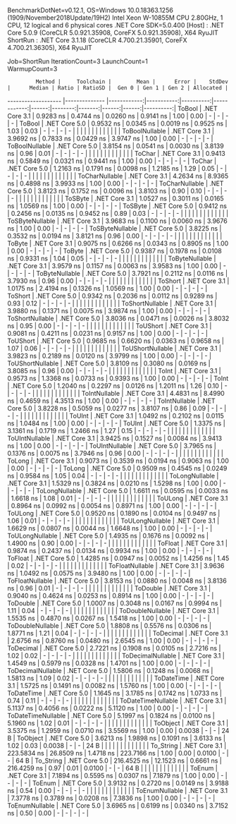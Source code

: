 
BenchmarkDotNet=v0.12.1, OS=Windows 10.0.18363.1256 (1909/November2018Update/19H2)
Intel Xeon W-10855M CPU 2.80GHz, 1 CPU, 12 logical and 6 physical cores
.NET Core SDK=5.0.400
  [Host]   : .NET Core 5.0.9 (CoreCLR 5.0.921.35908, CoreFX 5.0.921.35908), X64 RyuJIT
  ShortRun : .NET Core 3.1.18 (CoreCLR 4.700.21.35901, CoreFX 4.700.21.36305), X64 RyuJIT

Job=ShortRun  IterationCount=3  LaunchCount=1  
WarmupCount=3  

             Method |     Toolchain |        Mean |      Error |    StdDev |      Median | Ratio | RatioSD |  Gen 0 | Gen 1 | Gen 2 | Allocated |
------------------- |-------------- |------------:|-----------:|----------:|------------:|------:|--------:|-------:|------:|------:|----------:|
             ToBool | .NET Core 3.1 |   0.9283 ns |  0.4744 ns | 0.0260 ns |   0.9141 ns |  1.00 |    0.00 |      - |     - |     - |         - |
             ToBool | .NET Core 5.0 |   0.9532 ns |  0.0345 ns | 0.0019 ns |   0.9525 ns |  1.03 |    0.03 |      - |     - |     - |         - |
                    |               |             |            |           |             |       |         |        |       |       |           |
     ToBoolNullable | .NET Core 3.1 |   3.9692 ns |  0.7833 ns | 0.0429 ns |   3.9747 ns |  1.00 |    0.00 |      - |     - |     - |         - |
     ToBoolNullable | .NET Core 5.0 |   3.8154 ns |  0.0541 ns | 0.0030 ns |   3.8139 ns |  0.96 |    0.01 |      - |     - |     - |         - |
                    |               |             |            |           |             |       |         |        |       |       |           |
             ToChar | .NET Core 3.1 |   0.9413 ns |  0.5849 ns | 0.0321 ns |   0.9441 ns |  1.00 |    0.00 |      - |     - |     - |         - |
             ToChar | .NET Core 5.0 |   1.2163 ns |  0.1791 ns | 0.0098 ns |   1.2185 ns |  1.29 |    0.05 |      - |     - |     - |         - |
                    |               |             |            |           |             |       |         |        |       |       |           |
     ToCharNullable | .NET Core 3.1 |   4.2634 ns |  8.9365 ns | 0.4898 ns |   3.9933 ns |  1.00 |    0.00 |      - |     - |     - |         - |
     ToCharNullable | .NET Core 5.0 |   3.8123 ns |  0.1752 ns | 0.0096 ns |   3.8103 ns |  0.90 |    0.10 |      - |     - |     - |         - |
                    |               |             |            |           |             |       |         |        |       |       |           |
            ToSByte | .NET Core 3.1 |   1.0527 ns |  0.3011 ns | 0.0165 ns |   1.0569 ns |  1.00 |    0.00 |      - |     - |     - |         - |
            ToSByte | .NET Core 5.0 |   0.9412 ns |  0.2456 ns | 0.0135 ns |   0.9452 ns |  0.89 |    0.03 |      - |     - |     - |         - |
                    |               |             |            |           |             |       |         |        |       |       |           |
    ToSByteNullable | .NET Core 3.1 |   3.9683 ns |  0.1100 ns | 0.0060 ns |   3.9676 ns |  1.00 |    0.00 |      - |     - |     - |         - |
    ToSByteNullable | .NET Core 5.0 |   3.8225 ns |  0.3532 ns | 0.0194 ns |   3.8121 ns |  0.96 |    0.00 |      - |     - |     - |         - |
                    |               |             |            |           |             |       |         |        |       |       |           |
             ToByte | .NET Core 3.1 |   0.9075 ns |  0.6266 ns | 0.0343 ns |   0.8905 ns |  1.00 |    0.00 |      - |     - |     - |         - |
             ToByte | .NET Core 5.0 |   0.9387 ns |  0.1978 ns | 0.0108 ns |   0.9331 ns |  1.04 |    0.05 |      - |     - |     - |         - |
                    |               |             |            |           |             |       |         |        |       |       |           |
     ToByteNullable | .NET Core 3.1 |   3.9579 ns |  0.1157 ns | 0.0063 ns |   3.9583 ns |  1.00 |    0.00 |      - |     - |     - |         - |
     ToByteNullable | .NET Core 5.0 |   3.7921 ns |  0.2112 ns | 0.0116 ns |   3.7930 ns |  0.96 |    0.00 |      - |     - |     - |         - |
                    |               |             |            |           |             |       |         |        |       |       |           |
            ToShort | .NET Core 3.1 |   1.0175 ns |  2.4194 ns | 0.1326 ns |   1.0569 ns |  1.00 |    0.00 |      - |     - |     - |         - |
            ToShort | .NET Core 5.0 |   0.9342 ns |  0.2036 ns | 0.0112 ns |   0.9289 ns |  0.93 |    0.12 |      - |     - |     - |         - |
                    |               |             |            |           |             |       |         |        |       |       |           |
    ToShortNullable | .NET Core 3.1 |   3.9880 ns |  0.1371 ns | 0.0075 ns |   3.9874 ns |  1.00 |    0.00 |      - |     - |     - |         - |
    ToShortNullable | .NET Core 5.0 |   3.8036 ns |  0.0471 ns | 0.0026 ns |   3.8032 ns |  0.95 |    0.00 |      - |     - |     - |         - |
                    |               |             |            |           |             |       |         |        |       |       |           |
           ToUShort | .NET Core 3.1 |   0.9081 ns |  0.4211 ns | 0.0231 ns |   0.9157 ns |  1.00 |    0.00 |      - |     - |     - |         - |
           ToUShort | .NET Core 5.0 |   0.9685 ns |  0.6620 ns | 0.0363 ns |   0.9658 ns |  1.07 |    0.06 |      - |     - |     - |         - |
                    |               |             |            |           |             |       |         |        |       |       |           |
   ToUShortNullable | .NET Core 3.1 |   3.9823 ns |  0.2189 ns | 0.0120 ns |   3.9799 ns |  1.00 |    0.00 |      - |     - |     - |         - |
   ToUShortNullable | .NET Core 5.0 |   3.8109 ns |  0.3080 ns | 0.0169 ns |   3.8085 ns |  0.96 |    0.00 |      - |     - |     - |         - |
                    |               |             |            |           |             |       |         |        |       |       |           |
              ToInt | .NET Core 3.1 |   0.9573 ns |  1.3368 ns | 0.0733 ns |   0.9393 ns |  1.00 |    0.00 |      - |     - |     - |         - |
              ToInt | .NET Core 5.0 |   1.2040 ns |  0.2297 ns | 0.0126 ns |   1.2011 ns |  1.26 |    0.10 |      - |     - |     - |         - |
                    |               |             |            |           |             |       |         |        |       |       |           |
      ToIntNullable | .NET Core 3.1 |   4.4831 ns |  8.4990 ns | 0.4659 ns |   4.3513 ns |  1.00 |    0.00 |      - |     - |     - |         - |
      ToIntNullable | .NET Core 5.0 |   3.8228 ns |  0.5059 ns | 0.0277 ns |   3.8107 ns |  0.86 |    0.09 |      - |     - |     - |         - |
                    |               |             |            |           |             |       |         |        |       |       |           |
             ToUInt | .NET Core 3.1 |   1.0492 ns |  0.2102 ns | 0.0115 ns |   1.0484 ns |  1.00 |    0.00 |      - |     - |     - |         - |
             ToUInt | .NET Core 5.0 |   1.3375 ns |  3.1361 ns | 0.1719 ns |   1.2466 ns |  1.27 |    0.15 |      - |     - |     - |         - |
                    |               |             |            |           |             |       |         |        |       |       |           |
     ToUIntNullable | .NET Core 3.1 |   3.9425 ns |  0.1527 ns | 0.0084 ns |   3.9413 ns |  1.00 |    0.00 |      - |     - |     - |         - |
     ToUIntNullable | .NET Core 5.0 |   3.7965 ns |  0.1376 ns | 0.0075 ns |   3.7946 ns |  0.96 |    0.00 |      - |     - |     - |         - |
                    |               |             |            |           |             |       |         |        |       |       |           |
             ToLong | .NET Core 3.1 |   0.9073 ns |  0.3539 ns | 0.0194 ns |   0.9063 ns |  1.00 |    0.00 |      - |     - |     - |         - |
             ToLong | .NET Core 5.0 |   0.9509 ns |  0.4545 ns | 0.0249 ns |   0.9584 ns |  1.05 |    0.04 |      - |     - |     - |         - |
                    |               |             |            |           |             |       |         |        |       |       |           |
     ToLongNullable | .NET Core 3.1 |   1.5329 ns |  0.3824 ns | 0.0210 ns |   1.5298 ns |  1.00 |    0.00 |      - |     - |     - |         - |
     ToLongNullable | .NET Core 5.0 |   1.6611 ns |  0.0595 ns | 0.0033 ns |   1.6618 ns |  1.08 |    0.01 |      - |     - |     - |         - |
                    |               |             |            |           |             |       |         |        |       |       |           |
            ToULong | .NET Core 3.1 |   0.8964 ns |  0.0992 ns | 0.0054 ns |   0.8971 ns |  1.00 |    0.00 |      - |     - |     - |         - |
            ToULong | .NET Core 5.0 |   0.9520 ns |  0.1890 ns | 0.0104 ns |   0.9497 ns |  1.06 |    0.01 |      - |     - |     - |         - |
                    |               |             |            |           |             |       |         |        |       |       |           |
    ToULongNullable | .NET Core 3.1 |   1.6629 ns |  0.0807 ns | 0.0044 ns |   1.6648 ns |  1.00 |    0.00 |      - |     - |     - |         - |
    ToULongNullable | .NET Core 5.0 |   1.4935 ns |  0.1676 ns | 0.0092 ns |   1.4900 ns |  0.90 |    0.00 |      - |     - |     - |         - |
                    |               |             |            |           |             |       |         |        |       |       |           |
            ToFloat | .NET Core 3.1 |   0.9874 ns |  0.2437 ns | 0.0134 ns |   0.9934 ns |  1.00 |    0.00 |      - |     - |     - |         - |
            ToFloat | .NET Core 5.0 |   1.4285 ns |  0.0947 ns | 0.0052 ns |   1.4256 ns |  1.45 |    0.02 |      - |     - |     - |         - |
                    |               |             |            |           |             |       |         |        |       |       |           |
    ToFloatNullable | .NET Core 3.1 |   3.9636 ns |  1.0492 ns | 0.0575 ns |   3.9480 ns |  1.00 |    0.00 |      - |     - |     - |         - |
    ToFloatNullable | .NET Core 5.0 |   3.8153 ns |  0.0880 ns | 0.0048 ns |   3.8136 ns |  0.96 |    0.01 |      - |     - |     - |         - |
                    |               |             |            |           |             |       |         |        |       |       |           |
           ToDouble | .NET Core 3.1 |   0.9040 ns |  0.4624 ns | 0.0253 ns |   0.8914 ns |  1.00 |    0.00 |      - |     - |     - |         - |
           ToDouble | .NET Core 5.0 |   1.0007 ns |  0.3048 ns | 0.0167 ns |   0.9994 ns |  1.11 |    0.04 |      - |     - |     - |         - |
                    |               |             |            |           |             |       |         |        |       |       |           |
   ToDoubleNullable | .NET Core 3.1 |   1.5535 ns |  0.4870 ns | 0.0267 ns |   1.5418 ns |  1.00 |    0.00 |      - |     - |     - |         - |
   ToDoubleNullable | .NET Core 5.0 |   1.8808 ns |  0.5576 ns | 0.0306 ns |   1.8771 ns |  1.21 |    0.04 |      - |     - |     - |         - |
                    |               |             |            |           |             |       |         |        |       |       |           |
          ToDecimal | .NET Core 3.1 |   2.6756 ns |  0.8760 ns | 0.0480 ns |   2.6545 ns |  1.00 |    0.00 |      - |     - |     - |         - |
          ToDecimal | .NET Core 5.0 |   2.7221 ns |  0.1908 ns | 0.0105 ns |   2.7216 ns |  1.02 |    0.02 |      - |     - |     - |         - |
                    |               |             |            |           |             |       |         |        |       |       |           |
  ToDecimalNullable | .NET Core 3.1 |   1.4549 ns |  0.5979 ns | 0.0328 ns |   1.4701 ns |  1.00 |    0.00 |      - |     - |     - |         - |
  ToDecimalNullable | .NET Core 5.0 |   1.5806 ns |  0.1248 ns | 0.0068 ns |   1.5813 ns |  1.09 |    0.02 |      - |     - |     - |         - |
                    |               |             |            |           |             |       |         |        |       |       |           |
         ToDateTime | .NET Core 3.1 |   1.5725 ns |  0.1491 ns | 0.0082 ns |   1.5760 ns |  1.00 |    0.00 |      - |     - |     - |         - |
         ToDateTime | .NET Core 5.0 |   1.1645 ns |  3.1785 ns | 0.1742 ns |   1.0733 ns |  0.74 |    0.11 |      - |     - |     - |         - |
                    |               |             |            |           |             |       |         |        |       |       |           |
 ToDateTimeNullable | .NET Core 3.1 |   5.1137 ns |  0.4056 ns | 0.0222 ns |   5.1120 ns |  1.00 |    0.00 |      - |     - |     - |         - |
 ToDateTimeNullable | .NET Core 5.0 |   5.1997 ns |  0.1824 ns | 0.0100 ns |   5.1960 ns |  1.02 |    0.01 |      - |     - |     - |         - |
                    |               |             |            |           |             |       |         |        |       |       |           |
           ToObject | .NET Core 3.1 |   3.5375 ns |  1.2959 ns | 0.0710 ns |   3.5569 ns |  1.00 |    0.00 | 0.0038 |     - |     - |      24 B |
           ToObject | .NET Core 5.0 |   3.6213 ns |  1.9898 ns | 0.1091 ns |   3.6133 ns |  1.02 |    0.03 | 0.0038 |     - |     - |      24 B |
                    |               |             |            |           |             |       |         |        |       |       |           |
          To_String | .NET Core 3.1 | 223.5834 ns | 26.8509 ns | 1.4718 ns | 223.7166 ns |  1.00 |    0.00 | 0.0100 |     - |     - |      64 B |
          To_String | .NET Core 5.0 | 216.4525 ns | 12.1523 ns | 0.6661 ns | 216.4259 ns |  0.97 |    0.01 | 0.0100 |     - |     - |      64 B |
                    |               |             |            |           |             |       |         |        |       |       |           |
             ToEnum | .NET Core 3.1 |   7.1894 ns |  0.5595 ns | 0.0307 ns |   7.1879 ns |  1.00 |    0.00 |      - |     - |     - |         - |
             ToEnum | .NET Core 5.0 |   3.9132 ns |  0.2720 ns | 0.0149 ns |   3.9188 ns |  0.54 |    0.00 |      - |     - |     - |         - |
                    |               |             |            |           |             |       |         |        |       |       |           |
     ToEnumNullable | .NET Core 3.1 |   7.3778 ns |  0.3789 ns | 0.0208 ns |   7.3836 ns |  1.00 |    0.00 |      - |     - |     - |         - |
     ToEnumNullable | .NET Core 5.0 |   3.6965 ns |  0.6199 ns | 0.0340 ns |   3.7152 ns |  0.50 |    0.00 |      - |     - |     - |         - |
